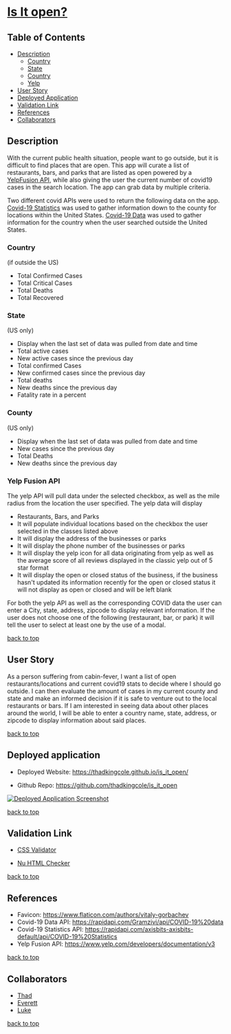 # [Is It open?](https://thadkingcole.github.io/is_it_open)

## Table of Contents

- [Description](#Description)
    - [Country](#Country)
    - [State](#State)
    - [Country](#county)
    - [Yelp](#Yelp-Fusion-API)
- [User Story](#user-story)
- [Deployed Application](#deployed-application)
- [Validation Link](#Validation-link)
- [References](#references)
- [Collaborators](#collaborators)

## Description

With the current public health situation, people want to go outside, but it is difficult to find places that are open. This app will curate a list of restaurants, bars, and parks that are listed as open powered by a [YelpFusion API](https://www.yelp.com/developers/documentation/v3), while also giving the user the current number of covid19 cases in the search location. The app can grab data by multiple criteria.

Two different covid APIs were used to return the following data on the app. [Covid-19 Statistics](https://rapidapi.com/axisbits-axisbits-default/api/COVID-19%20Statistics) was used to gather information down to the county for locations within the United States. [Covid-19 Data](https://rapidapi.com/Gramzivi/api/COVID-19%20data) was used to gather information for the country when the user searched outside the United States.

### Country

(if outside the US)

  - Total Confirmed Cases
  - Total Critical Cases
  - Total Deaths
  - Total Recovered

### State

(US only)

  - Display when the last set of data was pulled from date and time
  - Total active cases
  - New active cases since the previous day
  - Total confirmed Cases
  - New confirmed cases since the previous day
  - Total deaths
  - New deaths since the previous day
  - Fatality rate in a percent

### County

(US only)

 - Display when the last set of data was pulled from date and time
 - New cases since the previous day
 - Total Deaths
 - New deaths since the previous day
 
 ### Yelp Fusion API

The yelp API will pull data under the selected checkbox, as well as the mile radius from the location the user specified.  The yelp data will display 

- Restaurants, Bars, and Parks
- It will populate individual locations based on the checkbox the user selected in the classes listed above
- It will display the address of the businesses or parks 
- It will display the phone number of the businesses or parks
- It will display the yelp icon for all data originating from yelp as well as the average score of all reviews displayed in the classic yelp out of 5 star format
- It will display the open or closed status of the business, if the business hasn't updated its information recently for the open or closed status it will not display as open or closed and will be left blank

For both the yelp API as well as the corresponding COVID data the user can enter a City, state, address, zipcode to display relevant information. If the user does not choose one of the following (restaurant, bar, or park) it will tell the user to select at least one by the use of a modal.

[back to top](#is-it-open)

## User Story

As a person suffering from cabin-fever, I want a list of open restaurants/locations and current covid19 stats to decide where I should go outside.  I can then evaluate the amount of cases in my current county and state and make an informed decision if it is safe to venture out to the local restaurants or bars. If I am interested in seeing data about other places around the world, I will be able to enter a country name, state, address, or zipcode to display information about said places.

[back to top](#is-it-open)

## Deployed application

- Deployed Website: <https://thadkingcole.github.io/is_it_open/>

- Github Repo: <https://github.com/thadkingcole/is_it_open>

[![Deployed Application Screenshot](./assets/images/DeployedApp.gif)](https://thadkingcole.github.io/is_it_open)

[back to top](#is-it-open)

## Validation Link

- [CSS Validator](https://jigsaw.w3.org/css-validator/validator?uri=https%3A%2F%2Fthadkingcole.github.io%2Fis_it_open%2F&profile=css3svg&usermedium=all&warning=1&vextwarning=&lang=en)

- [Nu HTML Checker](https://validator.w3.org/nu/?doc=https%3A%2F%2Fthadkingcole.github.io%2Fis_it_open%2F)

[back to top](#is-it-open)

## References

- Favicon: <https://www.flaticon.com/authors/vitaly-gorbachev>
- Covid-19 Data API: <https://rapidapi.com/Gramzivi/api/COVID-19%20data>
- Covid-19 Statistics API: <https://rapidapi.com/axisbits-axisbits-default/api/COVID-19%20Statistics>
- Yelp Fusion API: <https://www.yelp.com/developers/documentation/v3>

[back to top](#is-it-open)

## Collaborators

- [Thad](https://github.com/thadkingcole)
- [Everett](https://github.com/diuguide)
- [Luke](https://github.com/TheWintersFox)

[back to top](#is-it-open)

